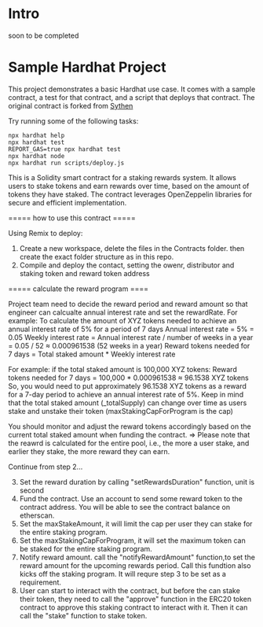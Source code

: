 # Intro 
soon to be completed

# Sample Hardhat Project

This project demonstrates a basic Hardhat use case. It comes with a sample contract, a test for that contract, and a script that deploys that contract. The original contract is forked from [Sythen](http://synthetix.io) 

Try running some of the following tasks:

```shell
npx hardhat help
npx hardhat test
REPORT_GAS=true npx hardhat test
npx hardhat node
npx hardhat run scripts/deploy.js
```

This is a Solidity smart contract for a staking rewards system. 
It allows users to stake tokens and earn rewards over time, based 
on the amount of tokens they have staked. The contract leverages 
OpenZeppelin libraries for secure and efficient implementation.

===== how to use this contract =====

Using Remix to deploy:
1. Create a new workspace, delete the files in the Contracts folder. then create the exact folder structure as in this repo.
2. Compile and deploy the contact, setting the owenr, distributor and staking token and reward token address

===== calculate the reward program ====

Project team need to decide the reward period and reward amount so that engineer can calcualte annual interest rate and set the rewardRate.
For example:
To calculate the amount of XYZ tokens needed to achieve an annual interest rate of 5% for a period of 7 days
Annual interest rate = 5% = 0.05
Weekly interest rate = Annual interest rate / number of weeks in a year = 0.05 / 52 ≈ 0.000961538 (52 weeks in a year)
Reward tokens needed for 7 days = Total staked amount * Weekly interest rate

For example:
if the total staked amount is 100,000 XYZ tokens:
Reward tokens needed for 7 days = 100,000 * 0.000961538 ≈ 96.1538 XYZ tokens
So, you would need to put approximately 96.1538 XYZ tokens as a reward for a 7-day period to achieve an annual interest rate of 5%.
Keep in mind that the total staked amount (_totalSupply) can change over time as users stake and unstake their token (maxStakingCapForProgram is the cap)

You should monitor and adjust the reward tokens accordingly based on the current total staked amount when funding the contract. 
=> Please note that the reawrd is calculated for the entire pool, i.e., the more a user stake, and earlier they stake, the more reward they can earn. 

Continue from step 2...

3. Set the reward duration by calling "setRewardsDuration" function, unit is second
4. Fund the contract. Use an account to send some reward token to the contract address. You will be able to see the contract balance on etherscan.
5. Set the maxStakeAmount, it will limit the cap per user they can stake for the entire staking program.
7. Set the maxStakingCapForProgram, it will set the maximum token can be staked for the entire staking program. 
8. Notify reward amount. call the "notifyRewardAmount" function,to set the reward amount for the upcoming rewards period. Call this fundtion also kicks off the staking program. It will requre step 3 to be set as a requirement.
9. User can start to interact with the contract, but before the can stake their token, they need to call the "approve" function in the ERC20 token contract to approve this staking contract to interact with it. Then it can call the "stake" function to stake token.



